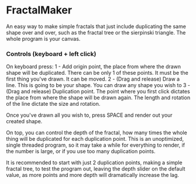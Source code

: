 # FractalMaker
An easy way to make simple fractals that just include duplicating the same shape over and over, such as the fractal tree or the sierpinski triangle.
The whole program is your canvas.

### Controls (keyboard + left click)
On keyboard press:
1 - Add origin point, the place from where the drawn shape will be duplicated. There can be only 1 of these points. It must be the first thing you've drawn. It can be moved.
2 - (Drag and release) Draw a line. This is going to be your shape. You can draw any shape you wish to
3 - (Drag and release) Duplication point. The point where you first click dictates the place from where the shape will be drawn again. The length and rotation of the line dictate the size and rotation.

Once you've drawn all you wish to, press SPACE and render out your created shape.

On top, you can control the depth of the fractal, how many times the whole thing will be duplicated for each duplication point.
This is an unoptimized, single threaded program, so it may take a while for everything to render, if the number is large, or if you use too many duplication points.

It is recommended to start with just 2 duplication points, making a simple fractal tree, to test the program out, leaving the depth slider on the default value, as more points and more depth will dramatically increase the lag.
